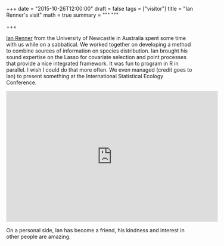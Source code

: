 +++
date = "2015-10-26T12:00:00"
draft = false
tags = ["visitor"]
title = "Ian Renner's visit"
math = true
summary = """
"""

+++
 
<a href="https://www.newcastle.edu.au/profile/ian-renner" target="_blank">Ian Renner</a> from 
the University of Newcastle in Australia spent some time with us while on a sabbatical. 
We worked together on developing a method to combine sources of information on species 
distribution. Ian brought his sound expertise on the Lasso for covariate selection and 
point processes that provide a nice integrated framework. It was fun to program in R 
in parallel. I wish I could do that more often. We even managed (credit goes to Ian) 
to present something at the 
International Statistical Ecology Conference. 

<iframe src="https://widgets.figshare.com/articles/4833098/embed?show_title=1" width="568" height="351" frameborder="0"></iframe>

On a personal side, Ian has 
become a friend, his kindness and interest in other people are amazing.

